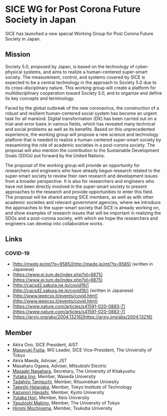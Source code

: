 # SICE WG for Post Corona Future Society in Japan

SICE has launched a new special Working Group for Post Corona Future Society in Japan. 

## Mission
Society 5.0, proposed by Japan, is based on the technology of cyber-physical systems,
and aims to realize a human-centered super-smart society.
The measurement, control, and systems covered by SICE is expected to be a central technology in the approach to Society 5.0 due to its cross-disciplinary nature. 
This working group will create a platform for multidisciplinary cooperation toward Society 5.0, and to organize and define its key concepts and terminology.

Faced by the global outbreak of the new coronavirus, the construction of a robust and resilient human-centered social system has become an urgent task for all mankind. Digital transformation (DX) has been carried out on a trial-and-error basis in various fields, which has revealed many technical and social problems as well as its benefits. Based on this unprecedented experience, the working group will propose a new science and technology platform that is needed to realize a human-centered super-smart society by reexamining the role of academic societies in a post-corona society. 
The proposal will also mention the contribution to the Sustainable Development Goals (SDGs) put forward by the United Nations.

The proposal of the working group will provide an opportunity for researchers and engineers who have already begun research related to the super-smart society to review their own research and development issues from a broader perspective. It is also for researchers and engineers who have not been directly involved in the super-smart society to present approaches to the research and provide opportunities to enter this field. The proposal will be shared among SICE members, as well as with other academic societies and relevant government agencies, where we introduce the approaches to the super-smart society that SICE is already working on, and show examples of research issues that will be important in realizing the SDGs and a post-corona society, with which we hope the researchers and engineers can develop into collaborative works.

## Links
### COVID-19
- [http://medg.jp/mt/?p=9585](http://medg.jp/mt/?p=9585) (written in Japanese)
- [https://www.ei.tum.de/index.php?id=6875](https://www.ei.tum.de/index.php?id=6875)
- [http://cacsd2.sakura.ne.jp/covid19/](http://cacsd2.sakura.ne.jp/covid19/) (written in Japanese)
- [http://www.ieeecss.it/events/covid.html](http://www.ieeecss.it/events/covid.html)
- [https://www.nature.com/articles/s41591-020-0883-7](https://www.nature.com/articles/s41591-020-0883-7)
- [https://arxiv.org/abs/2004.13216](https://arxiv.org/abs/2004.13216)

## Member
- Akira Ono, SICE President, AIST
- [Masayuki Fujita](http://www.fl.ctrl.titech.ac.jp/member2/fujita/fujitae.html), WG Leader, SICE Vice-President, The University of Tokyo
- Akira Maeda, Adviser, JST
- Masaharu Ogawa, Adviser, Mitsubishi Electric
- [Masaaki Nagahara](nagahara-masaaki.github.io), Secretary, The University of Kitakyushu
- [Yutaka Iino](https://researchmap.jp/yutakaiino?lang=en), Member, Waseda University
- [Tadahiro Taniguchi](http://www.tanichu.com/), Member, Ritsumeikan Univesity
- [Takeshi Hatanaka](http://is.eei.eng.osaka-u.ac.jp/hatanaka/index.php), Member, Tokyo Institute of Technology
- [Kazunori Hayashi](https://kazunorihayashi.github.io/index_e.html), Member, Kyoto University
- [Yutaka Hori](https://hori.appi.keio.ac.jp/en), Member, Keio University
- [Yasutoshi Makino](https://www.k.u-tokyo.ac.jp/pros-e/person/yasutoshi_makino/yasutoshi_makino.htm), Member, The University of Tokyo
- [Hiromi Mochiyama](http://www.frlab.iit.tsukuba.ac.jp/member/motiyama.html), Member, Tsukuba University

